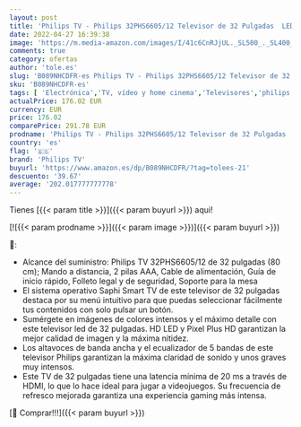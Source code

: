 ```yaml
---
layout: post
title: 'Philips TV - Philips 32PHS6605/12 Televisor de 32 Pulgadas  LED TV  Pixel Plus HD  Saphi Smart TV  Altavoces de Rango Completo  3 x HDMI  2 x USB  optimo para Gaming   Color Negro Brillante  Modelo de 2020/2021 '
date: 2022-04-27 16:39:38
image: 'https://m.media-amazon.com/images/I/41c6CnRJjUL._SL500_._SL400_.jpg'
comments: true
category: ofertas
author: 'tole.es'
slug: 'B089NHCDFR-es Philips TV - Philips 32PHS6605/12 Televisor de 32 Pulgadas...'
sku: 'B089NHCDFR-es'
tags: [ 'Electrónica','TV, vídeo y home cinema','Televisores','philips tv','smart','televisor','tv','🇪🇸', ]
actualPrice: 176.02 EUR
currency: EUR
price: 176.02
comparePrice: 291.78 EUR
prodname: 'Philips TV - Philips 32PHS6605/12 Televisor de 32 Pulgadas  LED TV  Pixel Plus HD  Saphi Smart TV  Altavoces de Rango Completo  3 x HDMI  2 x USB  optimo para Gaming   Color Negro Brillante  Modelo de 2020/2021 '
country: 'es'
flag: '🇪🇸'
brand: 'Philips TV'
buyurl: 'https://www.amazon.es/dp/B089NHCDFR/?tag=tolees-21'
descuento: '39.67'
average: '202.017777777778'
---
```


Tienes [{{< param title >}}]({{< param buyurl >}}) aqui!

[![{{< param prodname >}}]({{< param image >}})]({{< param buyurl >}})

🔎:

- Alcance del suministro: Philips TV 32PHS6605/12 de 32 pulgadas (80 cm); Mando a distancia, 2 pilas AAA, Cable de alimentación, Guía de inicio rápido, Folleto legal y de seguridad, Soporte para la mesa
- El sistema operativo Saphi Smart TV de este televisor de 32 pulgadas destaca por su menú intuitivo para que puedas seleccionar fácilmente tus contenidos con solo pulsar un botón.
- Sumérgete en imágenes de colores intensos y el máximo detalle con este televisor led de 32 pulgadas. HD LED y Pixel Plus HD garantizan la mejor calidad de imagen y la máxima nitidez.
- Los altavoces de banda ancha y el ecualizador de 5 bandas de este televisor Philips garantizan la máxima claridad de sonido y unos graves muy intensos.
- Este TV de 32 pulgadas tiene una latencia mínima de 20 ms a través de HDMI, lo que lo hace ideal para jugar a videojuegos. Su frecuencia de refresco mejorada garantiza una experiencia gaming más intensa.

[🛒 Comprar!!!]({{< param buyurl >}})
